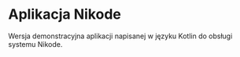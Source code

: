 # Aplikacja Nikode

<p>Wersja demonstracyjna aplikacji napisanej w języku Kotlin do obsługi systemu Nikode.</p>
